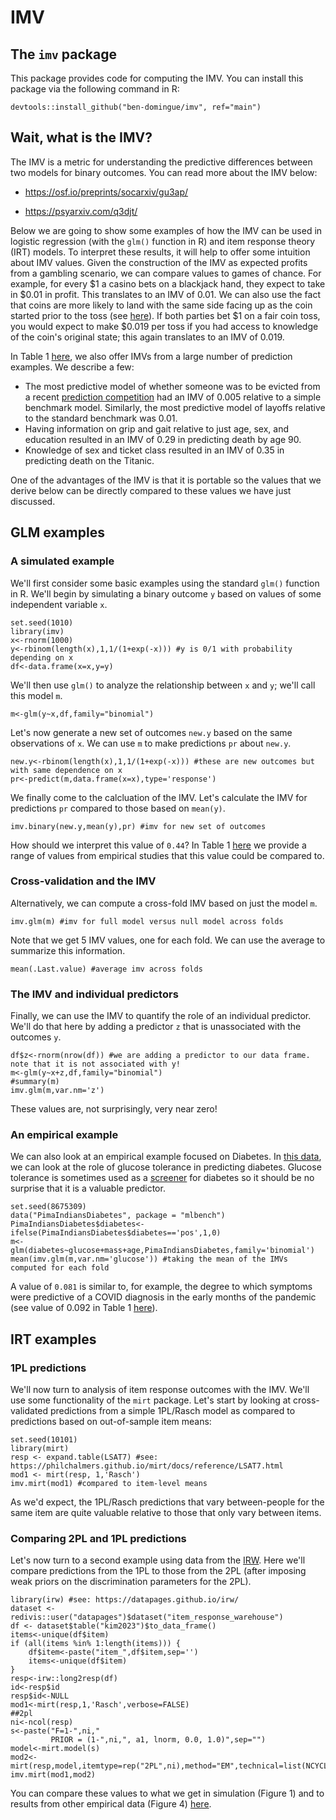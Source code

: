 # IMV
## The `imv` package
This package provides code for computing the IMV. You can install this package via the following command in R:
```
devtools::install_github("ben-domingue/imv", ref="main")
```
## Wait, what is the IMV?
The IMV is a metric for understanding the predictive differences between two models for binary outcomes. You can read more about the IMV below:

- https://osf.io/preprints/socarxiv/gu3ap/

- https://psyarxiv.com/q3djt/

Below we are going to show some examples of how the IMV can be used in logistic regression (with the `glm()` function in R) and item response theory (IRT) models. To interpret these results, it will help to offer some intuition about IMV values. Given the construction of the IMV as expected profits from a gambling scenario, we can compare values to games of chance. For example, for every $1 a casino bets on a blackjack hand, they expect to take in $0.01 in profit. This translates to an IMV of 0.01. We can also use the fact that coins are more likely to land with the same side facing up as the coin started prior to the toss (see [here](https://arxiv.org/abs/2310.04153)). If both parties bet $1 on a fair coin toss, you would expect to make $0.019 per toss if you had access to knowledge of the coin's original state; this again translates to an IMV of 0.019. 

In Table 1 [here](https://osf.io/preprints/socarxiv/gu3ap/), we also offer IMVs from a large number of prediction examples. We describe a few:
- The most predictive model of whether someone was to be evicted from a recent [prediction competition](https://www.fragilefamilieschallenge.org/) had an IMV of 0.005 relative to a simple benchmark model. Similarly, the most predictive model of layoffs relative to the standard benchmark was 0.01. 
- Having information on grip and gait relative to just age, sex, and education resulted in an IMV of 0.29 in predicting death by age 90.
- Knowledge of sex and ticket class resulted in an IMV of 0.35 in predicting death on the Titanic.

One of the advantages of the IMV is that it is portable so the values that we derive below can be directly compared to these values we have just discussed. 

## GLM examples
### A simulated example

We'll first consider some basic examples using the standard `glm()` function in R. We'll begin by simulating a binary outcome `y` based on values of some independent variable `x`. 

```
set.seed(1010)
library(imv)
x<-rnorm(1000)
y<-rbinom(length(x),1,1/(1+exp(-x))) #y is 0/1 with probability depending on x
df<-data.frame(x=x,y=y)
```
We'll then use `glm()` to analyze the relationship between `x` and `y`; we'll call this model `m`.
```
m<-glm(y~x,df,family="binomial") 
```
Let's now generate a new set of outcomes `new.y` based on the same observations of `x`. We can use `m` to make predictions `pr` about `new.y`.
```
new.y<-rbinom(length(x),1,1/(1+exp(-x))) #these are new outcomes but with same dependence on x
pr<-predict(m,data.frame(x=x),type='response')
```
We finally come to the calcluation of the IMV. Let's calculate the IMV for predictions `pr` compared to those based on `mean(y)`.
```
imv.binary(new.y,mean(y),pr) #imv for new set of outcomes
```
How should we interpret this value of `0.44`? In Table 1 [here](https://osf.io/preprints/socarxiv/gu3ap) we provide a range of values from empirical studies that this value could be compared to. 

### Cross-validation and the IMV
Alternatively, we can compute a cross-fold IMV based on just the model `m`.
```
imv.glm(m) #imv for full model versus null model across folds
```
Note that we get 5 IMV values, one for each fold. We can use the average to summarize this information. 
```
mean(.Last.value) #average imv across folds
```

### The IMV and individual predictors
Finally, we can use the IMV to quantify the role of an individual predictor. We'll do that here by adding a predictor `z` that is unassociated with the outcomes `y`.
```
df$z<-rnorm(nrow(df)) #we are adding a predictor to our data frame. note that it is not associated with y!
m<-glm(y~x+z,df,family="binomial")
#summary(m)
imv.glm(m,var.nm='z')
```
These values are, not surprisingly, very near zero!

### An empirical example
We can also look at an empirical example focused on Diabetes. In [this data](https://rdrr.io/cran/mlbench/man/PimaIndiansDiabetes.html), we can look at the role of glucose tolerance in predicting diabetes. Glucose tolerance is sometimes used as a [screener](https://www.mayoclinic.org/tests-procedures/glucose-tolerance-test/about/pac-20394296) for diabetes so it should be no surprise that it is a valuable predictor.
```
set.seed(8675309)
data("PimaIndiansDiabetes", package = "mlbench")
PimaIndiansDiabetes$diabetes<-ifelse(PimaIndiansDiabetes$diabetes=='pos',1,0)
m<-glm(diabetes~glucose+mass+age,PimaIndiansDiabetes,family='binomial')
mean(imv.glm(m,var.nm='glucose')) #taking the mean of the IMVs computed for each fold
```
A value of `0.081` is similar to, for example, the degree to which symptoms were predictive of a COVID diagnosis in the early months of the pandemic (see value of 0.092 in Table 1 [here](https://osf.io/preprints/socarxiv/gu3ap)). 

## IRT examples
### 1PL predictions
We'll now turn to analysis of item response outcomes with the IMV. We'll use some functionality of the `mirt` package. Let's start by looking at cross-validated predictions from a simple 1PL/Rasch model as compared to predictions based on out-of-sample item means:

```
set.seed(10101)
library(mirt)
resp <- expand.table(LSAT7) #see: https://philchalmers.github.io/mirt/docs/reference/LSAT7.html
mod1 <- mirt(resp, 1,'Rasch')
imv.mirt(mod1) #compared to item-level means
```
As we'd expect, the 1PL/Rasch predictions that vary between-people for the same item are quite valuable relative to those that only vary between items. 

### Comparing 2PL and 1PL predictions
Let's now turn to a second example using data from the [IRW](https://datapages.github.io/irw/). Here we'll compare predictions from the 1PL to those from the 2PL (after imposing weak priors on the discrimination parameters for the 2PL).
```
library(irw) #see: https://datapages.github.io/irw/
dataset <- redivis::user("datapages")$dataset("item_response_warehouse")
df <- dataset$table("kim2023")$to_data_frame()
items<-unique(df$item)
if (all(items %in% 1:length(items))) {
    df$item<-paste("item_",df$item,sep='')
    items<-unique(df$item)
}
resp<-irw::long2resp(df)
id<-resp$id
resp$id<-NULL
mod1<-mirt(resp,1,'Rasch',verbose=FALSE)
##2pl
ni<-ncol(resp)
s<-paste("F=1-",ni,"
         PRIOR = (1-",ni,", a1, lnorm, 0.0, 1.0)",sep="")
model<-mirt.model(s)
mod2<-mirt(resp,model,itemtype=rep("2PL",ni),method="EM",technical=list(NCYCLES=10000),verbose=FALSE)
imv.mirt(mod1,mod2)
```
You can compare these values to what we get in simulation (Figure 1) and to results from other empirical data (Figure 4) [here](https://osf.io/preprints/psyarxiv/q3djt).
